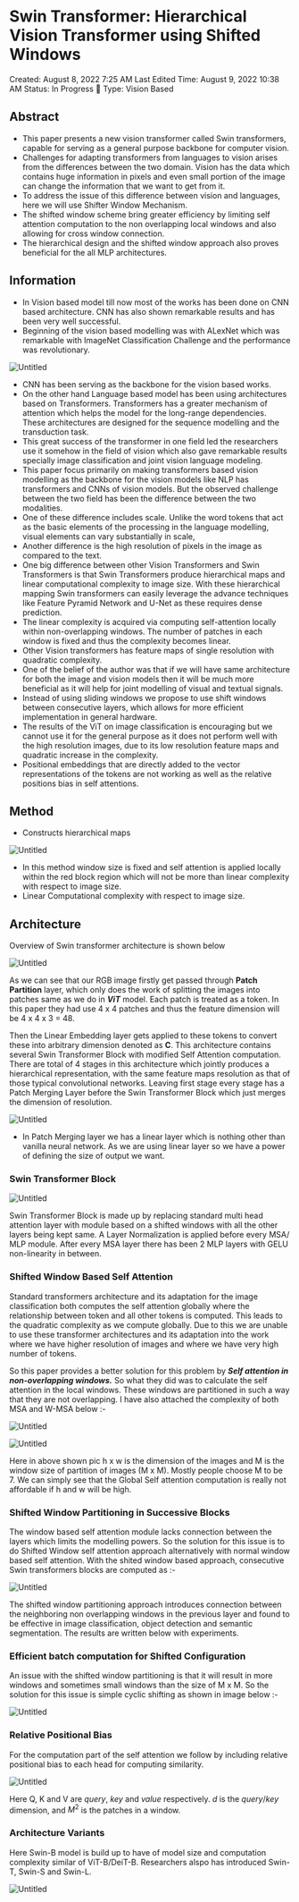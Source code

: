 # Swin Transformer: Hierarchical Vision Transformer using Shifted Windows

Created: August 8, 2022 7:25 AM
Last Edited Time: August 9, 2022 10:38 AM
Status: In Progress 🙌
Type: Vision Based

## Abstract

- This paper presents a new vision transformer called Swin transformers, capable for serving as a general purpose backbone for computer vision.
- Challenges for adapting transformers from languages to vision arises from the differences between the two domain. Vision has the data which contains huge information in pixels and even small portion of the image can change the information that we want to get from it.
- To address the issue of this difference between vision and languages, here we will use Shifter Window Mechanism.
- The shifted window scheme bring greater efficiency by limiting self attention computation to the non overlapping local windows and also allowing for cross window connection.
- The hierarchical design and the shifted window approach also proves beneficial for the all MLP architectures.

## Information

- In Vision based model till now most of the works has been done on CNN based architecture. CNN has also shown remarkable results and has been very well successful.
- Beginning of the vision based modelling was with ALexNet which was remarkable with ImageNet Classification Challenge and the performance was revolutionary.

![Untitled](Swin%20Transformer%20Hierarchical%20Vision%20Transformer%20u%20e84489e1378145838e6d99046f9eb01f/Untitled.png)

- CNN has been serving as the backbone for the vision based works.
- On the other hand Language based model has been using architectures based on Transformers. Transformers has a greater mechanism of attention which helps the model for the long-range dependencies. These architectures are designed for the sequence modelling and the transduction task.
- This great success of the transformer in one field led the researchers use it somehow in the field of vision which also gave remarkable results specially image classification and joint vision language modeling.
- This paper focus primarily on making transformers based vision modelling as the backbone for the vision models like NLP has transformers and CNNs of vision models. But the observed challenge between the two field has been the difference between the two modalities.
- One of these difference includes scale. Unlike the word tokens that act as the basic elements of the processing in the language modelling, visual elements can vary substantially in scale,
- Another difference is the high resolution of pixels in the image as compared to the text.
- One big difference between other Vision Transformers and Swin Transformers is that Swin Transformers produce hierarchical maps and linear computational complexity to image size. With these hierarchical mapping Swin transformers can easily leverage the advance techniques like Feature Pyramid Network and U-Net as these requires dense prediction.
- The linear complexity is acquired via computing self-attention locally within non-overlapping windows. The number of patches in each window is fixed and thus the complexity becomes linear.
- Other Vision transformers has feature maps of single resolution with quadratic complexity.
- One of the belief of the author was that if we will have same architecture for both the image and vision models then it will be much more beneficial as it will help for joint modelling of visual and textual signals.
- Instead of using sliding windows we propose to use shift windows between consecutive layers, which allows for more efficient implementation in general hardware.
- The results of the ViT on image classification is encouraging but we cannot use it for the general purpose as it does not perform well with the high resolution images, due to its low resolution feature maps and quadratic increase in the complexity.
- Positional embeddings that are directly added to the vector representations of the tokens are not working as well as the relative positions bias in self attentions.

## Method

- Constructs hierarchical maps

![Untitled](Swin%20Transformer%20Hierarchical%20Vision%20Transformer%20u%20e84489e1378145838e6d99046f9eb01f/Untitled%201.png)

- In this method window size is fixed and self attention is applied locally within the red block region which will not be more than linear complexity with respect to image size.
- Linear Computational complexity with respect to image size.

## Architecture

Overview of Swin transformer architecture is shown below

![Untitled](Swin%20Transformer%20Hierarchical%20Vision%20Transformer%20u%20e84489e1378145838e6d99046f9eb01f/Untitled%202.png)

As we can see that our RGB image firstly get passed through **Patch Partition** layer, which only does the work of splitting the images into patches same as we do in ***ViT*** model. Each patch is treated as a token. In this paper they had use 4 x 4 patches and thus the feature dimension will be 4 x 4 x 3 = 48.

Then the Linear Embedding layer gets applied to these tokens to convert these into arbitrary dimension denoted as **C**. This architecture contains several Swin Transformer Block with modified Self Attention computation. There are total of 4 stages in this architecture which jointly produces a hierarchical representation, with the same feature maps resolution as that of those typical convolutional networks. Leaving first stage every stage has a Patch Merging Layer before the Swin Transformer Block which just merges the dimension of resolution.

![Untitled](Swin%20Transformer%20Hierarchical%20Vision%20Transformer%20u%20e84489e1378145838e6d99046f9eb01f/Untitled%203.png)

- In Patch Merging layer we has a linear layer which is nothing other than vanilla neural network. As we are using linear layer so we have a power of defining the size of output we want.

### Swin Transformer Block

![Untitled](Swin%20Transformer%20Hierarchical%20Vision%20Transformer%20u%20e84489e1378145838e6d99046f9eb01f/Untitled%204.png)

Swin Transformer Block is made up by replacing standard multi head attention layer with module based on a shifted windows with all the other layers being kept same. A Layer Normalization is applied before every MSA/ MLP module. After every MSA layer there has been 2 MLP layers with GELU non-linearity in between.

### Shifted Window Based Self Attention

Standard transformers architecture and its adaptation for the image classification both computes the self attention globally where the relationship between token and all other tokens is computed. This leads to the quadratic complexity as we compute globally. Due to this we are unable to use these transformer architectures and its adaptation into the work where we have higher resolution of images and where we have very high number of tokens. 

So this paper provides a better solution for this problem by ***Self attention in non-overlapping windows.*** So what they did was to calculate the self attention in the local windows. These windows are partitioned in such a way that they are not overlapping. I have also attached the complexity of both MSA and W-MSA below :-

![Untitled](Swin%20Transformer%20Hierarchical%20Vision%20Transformer%20u%20e84489e1378145838e6d99046f9eb01f/Untitled%205.png)

![Untitled](Swin%20Transformer%20Hierarchical%20Vision%20Transformer%20u%20e84489e1378145838e6d99046f9eb01f/Untitled%206.png)

Here in above shown pic h x w is the dimension of the images and M is the window size of partition of images (M x M). Mostly people choose M to be 7. We can simply see that the Global Self attention computation is really not affordable if h and w will be high.

### Shifted Window Partitioning in Successive Blocks

The window based self attention module lacks connection between the layers which limits the modelling powers. So the solution for this issue is to do Shifted Window self attention approach alternatively with normal window based self attention. With the shited window based approach, consecutive Swin transformers blocks are computed as :-

![Untitled](Swin%20Transformer%20Hierarchical%20Vision%20Transformer%20u%20e84489e1378145838e6d99046f9eb01f/Untitled%207.png)

The shifted window partitioning approach introduces connection between the neighboring non overlapping windows in the previous layer and found to be effective in image classification, object detection and semantic segmentation. The results are written below with experiments.

### Efficient batch computation for Shifted Configuration

An issue with the shifted window partitioning is that it will result in more windows and sometimes small windows than the size of M x M. So the solution for this issue is simple cyclic shifting  as shown in image below :-

![Untitled](Swin%20Transformer%20Hierarchical%20Vision%20Transformer%20u%20e84489e1378145838e6d99046f9eb01f/Untitled%208.png)

### Relative Positional Bias

For the computation part of the self attention we follow by including relative positional bias to each head for computing similarity.

![Untitled](Swin%20Transformer%20Hierarchical%20Vision%20Transformer%20u%20e84489e1378145838e6d99046f9eb01f/Untitled%209.png)

Here Q, K and V are *query*, *key* and *value* respectively. *d* is the $query/key$ dimension, and $M^2$   is the patches in a window. 

### Architecture Variants

Here Swin-B model is build up to have of model size and computation complexity similar of ViT-B/DeiT-B. Researchers alspo has introduced Swin-T, Swin-S and Swin-L.

 

![Untitled](Swin%20Transformer%20Hierarchical%20Vision%20Transformer%20u%20e84489e1378145838e6d99046f9eb01f/Untitled%2010.png)
